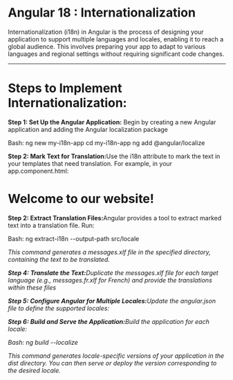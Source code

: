 <h1>Angular 18 : Internationalization</h1>
<p>Internationalization (i18n) in Angular is the process of designing your application to support multiple languages and locales, enabling it to reach a global audience. This involves preparing your app to adapt to various languages and regional settings without requiring significant code changes.<p>
<hr>

<h1>Steps to Implement Internationalization:</h1>

<p><b>Step 1: Set Up the Angular Application:</b> Begin by creating a new Angular application and adding the Angular localization package</p>
<p>Bash: 
ng new my-i18n-app
cd my-i18n-app
ng add @angular/localize</p>

<p><b>Step 2: Mark Text for Translation:</b>Use the i18n attribute to mark the text in your templates that need translation. For example, in your app.component.html:</p>
<p><h1 i18n="site header|An introductory header for the site">Welcome to our website!</h1><p>

<p><b>Step 2: Extract Translation Files:</b>Angular provides a tool to extract marked text into a translation file. Run:</p>
<p>Bash: ng extract-i18n --output-path src/locale</p>
<span><i>This command generates a messages.xlf file in the specified directory, containing the text to be translated.</i<></span>

<p><b>Step 4: Translate the Text:</b>Duplicate the messages.xlf file for each target language (e.g., messages.fr.xlf for French) and provide the translations within these files</p>

<p><b>Step 5: Configure Angular for Multiple Locales:</b>Update the angular.json file to define the supported locales:</p>

<p><b>Step 6: Build and Serve the Application:</b>Build the application for each locale:</p>
<p>Bash: ng build --localize</p>
<p>This command generates locale-specific versions of your application in the dist directory. You can then serve or deploy the version corresponding to the desired locale.</p>


